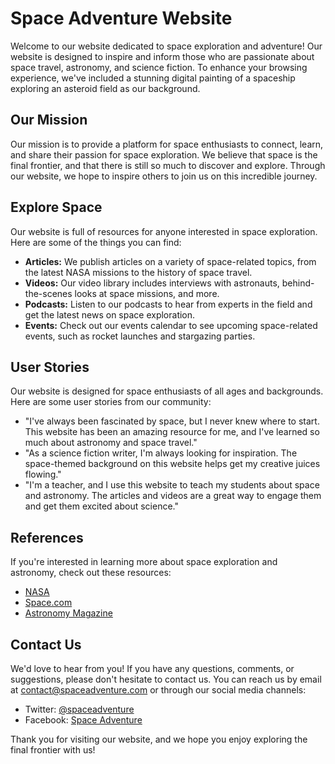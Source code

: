 <!--font:Dancing Script-->

# Space Adventure Website

<!--font:Barlow Condensed-->

Welcome to our website dedicated to space exploration and adventure! Our website is designed to inspire and inform those who are passionate about space travel, astronomy, and science fiction. To enhance your browsing experience, we've included a stunning digital painting of a spaceship exploring an asteroid field as our background.

## Our Mission

Our mission is to provide a platform for space enthusiasts to connect, learn, and share their passion for space exploration. We believe that space is the final frontier, and that there is still so much to discover and explore. Through our website, we hope to inspire others to join us on this incredible journey.

## Explore Space

Our website is full of resources for anyone interested in space exploration. Here are some of the things you can find:

-   **Articles:** We publish articles on a variety of space-related topics, from the latest NASA missions to the history of space travel.
-   **Videos:** Our video library includes interviews with astronauts, behind-the-scenes looks at space missions, and more.
-   **Podcasts:** Listen to our podcasts to hear from experts in the field and get the latest news on space exploration.
-   **Events:** Check out our events calendar to see upcoming space-related events, such as rocket launches and stargazing parties.

## User Stories

Our website is designed for space enthusiasts of all ages and backgrounds. Here are some user stories from our community:

-   "I've always been fascinated by space, but I never knew where to start. This website has been an amazing resource for me, and I've learned so much about astronomy and space travel."
-   "As a science fiction writer, I'm always looking for inspiration. The space-themed background on this website helps get my creative juices flowing."
-   "I'm a teacher, and I use this website to teach my students about space and astronomy. The articles and videos are a great way to engage them and get them excited about science."

## References

If you're interested in learning more about space exploration and astronomy, check out these resources:

-   [NASA](#)
-   [Space.com](#)
-   [Astronomy Magazine](#)

## Contact Us

We'd love to hear from you! If you have any questions, comments, or suggestions, please don't hesitate to contact us. You can reach us by email at [contact@spaceadventure.com](mailto:contact@spaceadventure.com) or through our social media channels:

-   Twitter: [@spaceadventure](#)
-   Facebook: [Space Adventure](#)

Thank you for visiting our website, and we hope you enjoy exploring the final frontier with us!

<!--

Write me content for website with wallpaper which alt text is:

"A digital painting of a spaceship exploring an asteroid field, with the rocky terrain and dangerous debris creating a sense of adventure and challenge."

The name/title of the page should not be 1:1 copy of the alt text but rather a real content of the website which is using this wallpaper.

- Use markdown format
- Start with heading
- Heading should be short and concise
- The content should look like a real website
- The website should not be about the wallpaper, wallpaper is just a related background
- Heading should be contain work "wallpaper" or "background"
- Include real sections like references, contact, user stories, etc. use things relevant to the page purpose.
- Feel free to use structure like headings, bullets, numbering, blockquotes, paragraphs, horizontal lines, etc.
- You can use formatting like bold or _italic_
- You can include UTF-8 emojis
- Links should be only #hash anchors (and you can refer to the document itself)
- Do not include images


---


# Exploring the Final Frontier: A Space Adventure Wallpaper for Your Desktop

Welcome to our website dedicated to space exploration and adventure! Our website is designed to inspire and inform those who are passionate about space travel, astronomy, and science fiction. To enhance your browsing experience, we've included a stunning digital painting of a spaceship exploring an asteroid field as our background wallpaper.

## The Wallpaper

Our wallpaper features a breathtaking digital painting of a spaceship navigating through an asteroid field. The rocky terrain and dangerous debris create a sense of adventure and challenge, making it the perfect backdrop for any space enthusiast. Whether you're a fan of science fiction or simply love the beauty of space, this wallpaper is sure to impress.

## Our Mission

Our mission is to provide a platform for space enthusiasts to connect, learn, and share their passion for space exploration. We believe that space is the final frontier, and that there is still so much to discover and explore. Through our website, we hope to inspire others to join us on this incredible journey.

## User Stories

Our website is designed for space enthusiasts of all ages and backgrounds. Here are some user stories from our community:

- "I've always been fascinated by space, but I never knew where to start. This website has been an amazing resource for me, and I've learned so much about astronomy and space travel."
- "As a science fiction writer, I'm always looking for inspiration. The wallpaper on this website is the perfect backdrop for my writing sessions."
- "I'm a teacher, and I use this website to teach my students about space and astronomy. The wallpaper adds a fun and engaging element to my lessons."

## References

If you're interested in learning more about space exploration and astronomy, check out these resources:

- [NASA](#)
- [Space.com](#)
- [Astronomy Magazine](#)

## Contact Us

We'd love to hear from you! If you have any questions, comments, or suggestions, please don't hesitate to contact us. You can reach us by email at [contact@spaceadventure.com](mailto:contact@spaceadventure.com) or through our social media channels:

- Twitter: [@spaceadventure](#)
- Facebook: [Space Adventure](#)

Thank you for visiting our website, and we hope you enjoy your space adventure with us!


---


Heading should not include word "wallpaper". The website should not be about the wallpaper itself, wallpaper is just a related background, rewrite whole content.


---


# Explore the Final Frontier: A Space Adventure Website

Welcome to our website dedicated to space exploration and adventure! Our website is designed to inspire and inform those who are passionate about space travel, astronomy, and science fiction. To enhance your browsing experience, we've included a stunning digital painting of a spaceship exploring an asteroid field as our background.

## Our Mission

Our mission is to provide a platform for space enthusiasts to connect, learn, and share their passion for space exploration. We believe that space is the final frontier, and that there is still so much to discover and explore. Through our website, we hope to inspire others to join us on this incredible journey.

## Explore Space

Our website is full of resources for anyone interested in space exploration. Here are some of the things you can find:

- **Articles:** We publish articles on a variety of space-related topics, from the latest NASA missions to the history of space travel.
- **Videos:** Our video library includes interviews with astronauts, behind-the-scenes looks at space missions, and more.
- **Podcasts:** Listen to our podcasts to hear from experts in the field and get the latest news on space exploration.
- **Events:** Check out our events calendar to see upcoming space-related events, such as rocket launches and stargazing parties.

## User Stories

Our website is designed for space enthusiasts of all ages and backgrounds. Here are some user stories from our community:

- "I've always been fascinated by space, but I never knew where to start. This website has been an amazing resource for me, and I've learned so much about astronomy and space travel."
- "As a science fiction writer, I'm always looking for inspiration. The space-themed background on this website helps get my creative juices flowing."
- "I'm a teacher, and I use this website to teach my students about space and astronomy. The articles and videos are a great way to engage them and get them excited about science."

## References

If you're interested in learning more about space exploration and astronomy, check out these resources:

- [NASA](#)
- [Space.com](#)
- [Astronomy Magazine](#)

## Contact Us

We'd love to hear from you! If you have any questions, comments, or suggestions, please don't hesitate to contact us. You can reach us by email at [contact@spaceadventure.com](mailto:contact@spaceadventure.com) or through our social media channels:

- Twitter: [@spaceadventure](#)
- Facebook: [Space Adventure](#)

Thank you for visiting our website, and we hope you enjoy exploring the final frontier with us!

-->
